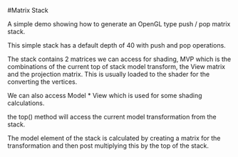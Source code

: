 #Matrix Stack

A simple demo showing how to generate an OpenGL type push / pop matrix stack.

This simple stack has a default depth of 40 with push and pop operations.

The stack contains 2 matrices we can access for shading, MVP which is the combinations of the current top of stack model transform, the View matrix and the projection matrix. This is usually loaded to the shader for the converting the vertices.

We can also access Model * View which is used for some shading calculations.

the top() method will access the current model transformation from the stack.

The model element of the stack is calculated by creating a matrix for the transformation and then post multiplying this by the top of the stack.



